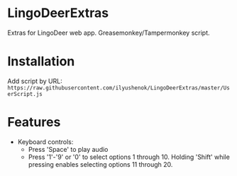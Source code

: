 # LingoDeerExtras
Extras for LingoDeer web app. Greasemonkey/Tampermonkey script.

# Installation
Add script by URL: `https://raw.githubusercontent.com/ilyushenok/LingoDeerExtras/master/UserScript.js`

# Features
- Keyboard controls:
  - Press 'Space' to play audio
  - Press '1'-'9' or '0' to select options 1 through 10. Holding 'Shift' while pressing enables selecting options 11 through 20.
